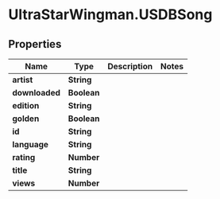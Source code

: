 # UltraStarWingman.USDBSong

## Properties

Name | Type | Description | Notes
------------ | ------------- | ------------- | -------------
**artist** | **String** |  | 
**downloaded** | **Boolean** |  | 
**edition** | **String** |  | 
**golden** | **Boolean** |  | 
**id** | **String** |  | 
**language** | **String** |  | 
**rating** | **Number** |  | 
**title** | **String** |  | 
**views** | **Number** |  | 


